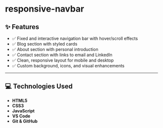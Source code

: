 # responsive-navbar
## ✨ Features

- ✅ Fixed and interactive navigation bar with hover/scroll effects
- ✅ Blog section with styled cards
- ✅ About section with personal introduction
- ✅ Contact section with links to email and LinkedIn
- ✅ Clean, responsive layout for mobile and desktop
- ✅ Custom background, icons, and visual enhancements

---

## 💻 Technologies Used

- **HTML5**
- **CSS3**
- **JavaScript**
- **VS Code**
- **Git & GitHub**
